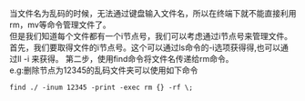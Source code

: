 当文件名为乱码的时候，无法通过键盘输入文件名，所以在终端下就不能直接利用rm，mv等命令管理文件了。  
但是我们知道每个文件都有一个i节点号，我们可以考虑通过i节点号来管理文件。首先，我们要取得文件的i节点号。这个可以通过ls命令的-i选项获得得,也可以通过ll -i 来获得。
第二步，使用find命令将文件名传递给rm命令。  
e.g:删除节点为12345的乱码文件夹可以使用如下命令
```
find ./ -inum 12345 -print -exec rm {} -rf \;
```